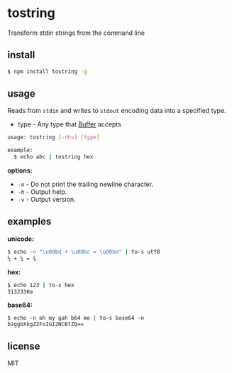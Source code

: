 tostring
========

Transform stdin strings from the command line

## install

```sh
$ npm install tostring -g
```

## usage

Reads from `stdin` and writes to `stdout` encoding data
into a specified type.

* type - Any type that [Buffer](http://nodejs.org/api/buffer.html) accepts

```sh
usage: tostring [-nhv] [type]

example:
  $ echo abc | tostring hex
```

**options:**

* `-n` - Do not print the trailing newline character.
* `-h` - Output help.
* `-v` - Output version.

## examples

**unicode:**

```sh
$ echo -n "\u00bd + \u00bc = \u00be" | to-s utf8
½ + ¼ = ¾
```

**hex:**

```sh
$ echo 123 | to-s hex
3132330a
```

**base64:**

```
$ echo -n oh my gah b64 me | to-s base64 -n
b2ggbXkgZ2FoIGI2NCBtZQ==
```

## license

MIT
